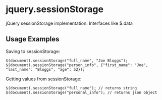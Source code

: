 jquery.sessionStorage
=====================

jQuery sessionStorage implementation. Interfaces like $.data

Usage Examples
--------------

Saving to sessionStorage:

    $(document).sessionStorage("full_name", "Joe Bloggs");
    $(document).sessionStorage("person_info", {"first_name": "Joe", "last_name": "Bloggs", "age": 52});

Getting values from sessionStorage:

    $(document).sessionStorage("full_name"); // returns string
    $(document).sessionStorage("personal_info"); // returns json object
